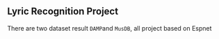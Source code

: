 ## Lyric Recognition Project
There are two dataset result `DAMP`and `MusDB`, all project based on Espnet

